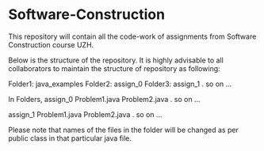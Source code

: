 # Software-Construction
This repository will contain all the code-work of assignments from Software Construction course UZH.

Below is the structure of the repository. It is highly advisable to all collaborators to maintain the structure of repository as following:

Folder1: java_examples
Folder2: assign_0
Folder3: assign_1
.
so on ...

In Folders,
assign_0
	Problem1.java
	Problem2.java
	.
	so on ...

assign_1
	Problem1.java
	Problem2.java
	.
	so on ...

Please note that names of the files in the folder will be changed as per public class in that particular java file.
